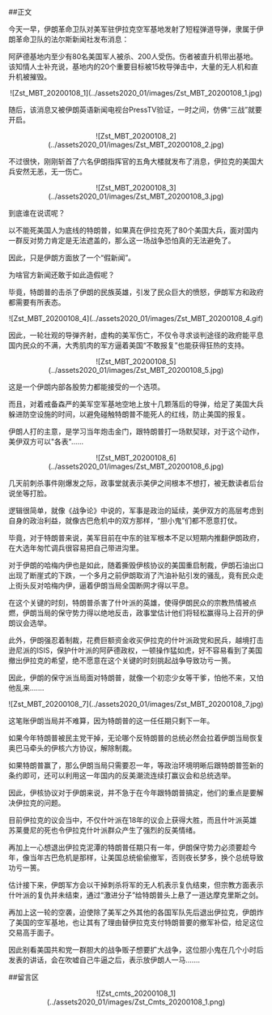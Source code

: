 ##正文

今天一早，伊朗革命卫队对美军驻伊拉克空军基地发射了短程弹道导弹，隶属于伊朗革命卫队的法尔斯新闻社发布消息：

阿萨德基地内至少有80名美国军人被杀、200人受伤。伤者被直升机带出基地。该知情人士补充说，基地内的20个重要目标被15枚导弹击中，大量的无人机和直升机被摧毁。

 <div align="center">![Zst_MBT_20200108_1](../assets2020_01/images/Zst_MBT_20200108_1.jpg)</div>

随后，该消息又被伊朗英语新闻电视台PressTV验证，一时之间，仿佛“三战”就要开启。

 <div align="center">![Zst_MBT_20200108_2](../assets2020_01/images/Zst_MBT_20200108_2.jpg)</div>

不过很快，刚刚斩首了六名伊朗指挥官的五角大楼就发布了消息，伊拉克的美国大兵安然无恙，无一伤亡。

 <div align="center">![Zst_MBT_20200108_3](../assets2020_01/images/Zst_MBT_20200108_3.jpg)</div>

到底谁在说谎呢？

以不能死美国人为底线的特朗普，如果真在伊拉克死了80个美国大兵，面对国内一群反对势力肯定是无法遮盖的，那么这一场战争恐怕真的无法避免了。

因此，只是伊朗方面放了一个“假新闻”。

为啥官方新闻还敢于如此造假呢？

毕竟，特朗普的击杀了伊朗的民族英雄，引发了民众巨大的愤怒，伊朗军方和政府都需要有所表态。

 <div align="center">![Zst_MBT_20200108_4](../assets2020_01/images/Zst_MBT_20200108_4.gif)</div>

因此，一轮壮观的导弹齐射，虚构的美军伤亡，不仅令寻求谈判途径的政府能平息国内民众的不满，大秀肌肉的军方逼着美国“不敢报复”也能获得狂热的支持。

 <div align="center">![Zst_MBT_20200108_5](../assets2020_01/images/Zst_MBT_20200108_5.jpg)</div>

这是一个伊朗内部各股势力都能接受的一个选项。

而且，对着戒备森严的美军空军基地空地上放十几颗落后的导弹，给足了美国大兵躲进防空设施的时间，以避免碰触特朗普不能死人的红线，防止美国的报复。

伊朗人打的主意，是学习当年炮击金门，跟特朗普打一场默契球，对于这个动作，美伊双方可以"各表"......

 <div align="center">![Zst_MBT_20200108_6](../assets2020_01/images/Zst_MBT_20200108_6.jpg)</div>

几天前刺杀事件刚爆发之际，政事堂就表示美伊之间根本不想打，被无数读者后台说坐等打脸。

逻辑很简单，就像《战争论》中说的，军事是政治的延续，美伊双方的高层考虑到自身的政治利益，就像古巴危机中的双方那样，“胆小鬼”们都不愿意打仗。

毕竟，对于特朗普来说，美军目前在中东的驻军根本不足以短期内推翻伊朗政府，在大选年匆忙调兵很容易把自己带进沟里。

对于伊朗的哈梅内伊也是如此，随着撕毁伊核协议的美国重启制裁，伊朗石油出口出现了断崖式的下跌，一个多月之前伊朗取消了汽油补贴引发的骚乱，竟有民众走上街头反对哈梅内伊，逼着伊朗当局全国断网才得以平息。

在这个关键的时刻，特朗普杀害了什叶派的英雄，使得伊朗民众的宗教热情被点燃，伊朗当局的保守势力得以绝地反击，政事堂估计他们将轻松赢得马上召开的伊朗议会选举。

此外，伊朗强忍着制裁，花费巨额资金收买伊拉克的什叶派政党和民兵，越境打击逊尼派的ISIS，保护什叶派的阿萨德政权，一顿操作猛如虎，好不容易看到了美国撤出伊拉克的希望，绝不愿意在这个关键的时刻挑起战争导致功亏一篑。

因此，伊朗的保守派当局面对特朗普，就像一个初恋少女等干爹，怕他不来，又怕他乱来.......

 <div align="center">![Zst_MBT_20200108_7](../assets2020_01/images/Zst_MBT_20200108_7.jpg)</div>

这笔账伊朗当局并不难算，因为特朗普的这一任任期只剩下一年。

如果今年特朗普被民主党干掉，无论哪个反特朗普的总统必然会拉着伊朗当局恢复奥巴马牵头的伊核六方协议，解除制裁。

如果特朗普赢了，那么伊朗当局只需要忍一年，等政治环境明晰后跟特朗普签新的条约即可，还可以利用这一年国内的反美潮流连续打赢议会和总统选举。

因此，伊核协议对于伊朗来说，并不急于在今年跟特朗普搞定，他们的重点是要解决伊拉克的问题。

目前伊拉克的议会当中，不仅什叶派在18年的议会上获得大胜，而且什叶派英雄苏莱曼尼的死也令伊拉克什叶派群众产生了强烈的反美情绪。

再加上一心想退出伊拉克泥潭的特朗普任期只有一年，伊朗保守势力必须要趁今年，像当年古巴危机是那样，让美国总统偷偷撤军，否则夜长梦多，换个总统导致功亏一篑。

估计接下来，伊朗军方会以干掉刺杀将军的无人机表示复仇结束，但宗教方面表示什叶派的复仇并未结束，通过“激进分子”给特朗普头上悬了一道达摩克里斯之剑。

再加上这一轮的空袭，迫使除了美军之外其他的各国军队先后退出伊拉克，伊朗炸了美国的空军基地，也让其有了理由替伊拉克支付特朗普要的撤军补偿，给足这位交易高手面子。

因此别看美国共和党一群胆大的战争贩子想要扩大战争，这位胆小鬼在几个小时后发表的讲话，会在吹嘘自己牛逼之后，表示放伊朗人一马.......

##留言区
 <div align="center">![Zst_cmts_20200108_1](../assets2020_01/images/Zst_Cmts_20200108_1.png)</div>